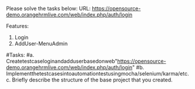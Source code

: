 Please solve the tasks below:
URL: https://opensource-demo.orangehrmlive.com/web/index.php/auth/login

Features:
1. Login
2. AddUser-MenuAdmin

#Tasks:
#a. Createtestcaseloginandadduserbasedonweb"https://opensource-demo.orangehrmlive.com/web/index.php/auth/login"
#b. Implementthetestcasesintoautomationtestusingmocha/selenium/karma/etc. c. Briefly describe the structure of the base project that you created.
